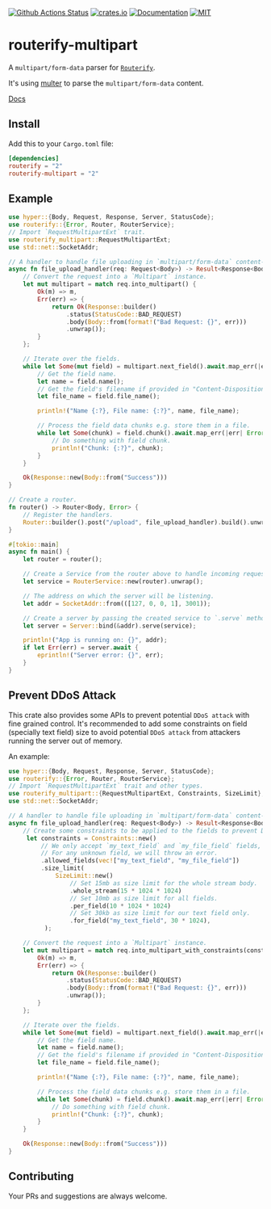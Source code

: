 [![Github Actions Status](https://github.com/routerify/routerify-multipart/workflows/Test/badge.svg)](https://github.com/routerify/routerify-multipart/actions)
[![crates.io](https://img.shields.io/crates/v/routerify-multipart.svg)](https://crates.io/crates/routerify-multipart)
[![Documentation](https://docs.rs/routerify-multipart/badge.svg)](https://docs.rs/routerify-multipart)
[![MIT](https://img.shields.io/crates/l/routerify-multipart.svg)](./LICENSE)

# routerify-multipart

A `multipart/form-data` parser for [`Routerify`](https://github.com/routerify/routerify).

It's using [multer](https://github.com/rousan/multer-rs) to parse the `multipart/form-data` content.

[Docs](https://docs.rs/routerify-multipart)

## Install

Add this to your `Cargo.toml` file:

```toml
[dependencies]
routerify = "2"
routerify-multipart = "2"
```

## Example

```rust
use hyper::{Body, Request, Response, Server, StatusCode};
use routerify::{Error, Router, RouterService};
// Import `RequestMultipartExt` trait.
use routerify_multipart::RequestMultipartExt;
use std::net::SocketAddr;

// A handler to handle file uploading in `multipart/form-data` content-type.
async fn file_upload_handler(req: Request<Body>) -> Result<Response<Body>, Error> {
    // Convert the request into a `Multipart` instance.
    let mut multipart = match req.into_multipart() {
        Ok(m) => m,
        Err(err) => {
            return Ok(Response::builder()
                .status(StatusCode::BAD_REQUEST)
                .body(Body::from(format!("Bad Request: {}", err)))
                .unwrap());
        }
    };

    // Iterate over the fields.
    while let Some(mut field) = multipart.next_field().await.map_err(|err| Error::wrap(err))? {
        // Get the field name.
        let name = field.name();
        // Get the field's filename if provided in "Content-Disposition" header.
        let file_name = field.file_name();

        println!("Name {:?}, File name: {:?}", name, file_name);

        // Process the field data chunks e.g. store them in a file.
        while let Some(chunk) = field.chunk().await.map_err(|err| Error::wrap(err))? {
            // Do something with field chunk.
            println!("Chunk: {:?}", chunk);
        }
    }

    Ok(Response::new(Body::from("Success")))
}

// Create a router.
fn router() -> Router<Body, Error> {
    // Register the handlers.
    Router::builder().post("/upload", file_upload_handler).build().unwrap()
}

#[tokio::main]
async fn main() {
    let router = router();

    // Create a Service from the router above to handle incoming requests.
    let service = RouterService::new(router).unwrap();

    // The address on which the server will be listening.
    let addr = SocketAddr::from(([127, 0, 0, 1], 3001));

    // Create a server by passing the created service to `.serve` method.
    let server = Server::bind(&addr).serve(service);

    println!("App is running on: {}", addr);
    if let Err(err) = server.await {
        eprintln!("Server error: {}", err);
    }
}
``` 

## Prevent DDoS Attack
This crate also provides some APIs to prevent potential `DDoS attack` with fine grained control. It's recommended to add some constraints
on field (specially text field) size to avoid potential `DDoS attack` from attackers running the server out of memory.

An example:

```rust
use hyper::{Body, Request, Response, Server, StatusCode};
use routerify::{Error, Router, RouterService};
// Import `RequestMultipartExt` trait and other types.
use routerify_multipart::{RequestMultipartExt, Constraints, SizeLimit};
use std::net::SocketAddr;

// A handler to handle file uploading in `multipart/form-data` content-type.
async fn file_upload_handler(req: Request<Body>) -> Result<Response<Body>, Error> {
    // Create some constraints to be applied to the fields to prevent DDoS attack.
     let constraints = Constraints::new()
         // We only accept `my_text_field` and `my_file_field` fields,
         // For any unknown field, we will throw an error.
         .allowed_fields(vec!["my_text_field", "my_file_field"])
         .size_limit(
             SizeLimit::new()
                 // Set 15mb as size limit for the whole stream body.
                 .whole_stream(15 * 1024 * 1024)
                 // Set 10mb as size limit for all fields.
                 .per_field(10 * 1024 * 1024)
                 // Set 30kb as size limit for our text field only.
                 .for_field("my_text_field", 30 * 1024),
          );

    // Convert the request into a `Multipart` instance.
    let mut multipart = match req.into_multipart_with_constraints(constraints) {
        Ok(m) => m,
        Err(err) => {
            return Ok(Response::builder()
                .status(StatusCode::BAD_REQUEST)
                .body(Body::from(format!("Bad Request: {}", err)))
                .unwrap());
        }
    };

    // Iterate over the fields.
    while let Some(mut field) = multipart.next_field().await.map_err(|err| Error::wrap(err))? {
        // Get the field name.
        let name = field.name();
        // Get the field's filename if provided in "Content-Disposition" header.
        let file_name = field.file_name();

        println!("Name {:?}, File name: {:?}", name, file_name);

        // Process the field data chunks e.g. store them in a file.
        while let Some(chunk) = field.chunk().await.map_err(|err| Error::wrap(err))? {
            // Do something with field chunk.
            println!("Chunk: {:?}", chunk);
        }
    }

    Ok(Response::new(Body::from("Success")))
}
```

## Contributing

Your PRs and suggestions are always welcome.
